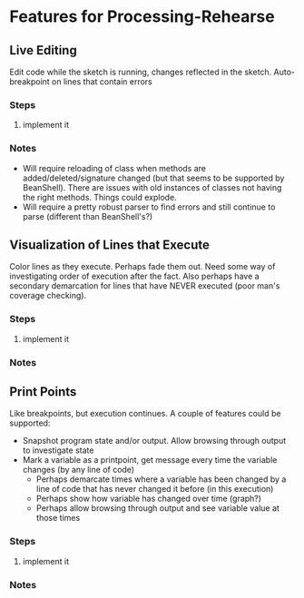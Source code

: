 # Features for Processing-Rehearse #

## Live Editing ##
Edit code while the sketch is running, changes reflected in the sketch.
Auto-breakpoint on lines that contain errors

### Steps ###
  1. implement it

### Notes ###
  * Will require reloading of class when methods are added/deleted/signature changed (but that seems to be supported by BeanShell). There are issues with old instances of classes not having the right methods. Things could explode.
  * Will require a pretty robust parser to find errors and still continue to parse (different than BeanShell's?)

## Visualization of Lines that Execute ##
Color lines as they execute. Perhaps fade them out. Need some way of investigating order of execution after the fact. Also perhaps have a secondary demarcation for lines that have NEVER executed (poor man's coverage checking).

### Steps ###
  1. implement it

### Notes ###

## Print Points ##
Like breakpoints, but execution continues. A couple of features could be supported:
  * Snapshot program state and/or output. Allow browsing through output to investigate state
  * Mark a variable as a printpoint, get message every time the variable changes (by any line of code)
    * Perhaps demarcate times where a variable has been changed by a line of code that has never changed it before (in this execution)
    * Perhaps show how variable has changed over time (graph?)
    * Perhaps allow browsing through output and see variable value at those times

### Steps ###
  1. implement it

### Notes ###